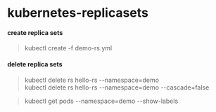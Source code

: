 # kubernetes-replicasets


#### create replica sets
> kubectl create -f demo-rs.yml<br>


#### delete replica sets
> kubectl delete rs hello-rs --namespace=demo <br>
> kubectl delete rs hello-rs --namespace=demo --cascade=false <br>



>kubectl get pods --namespace=demo --show-labels <br>